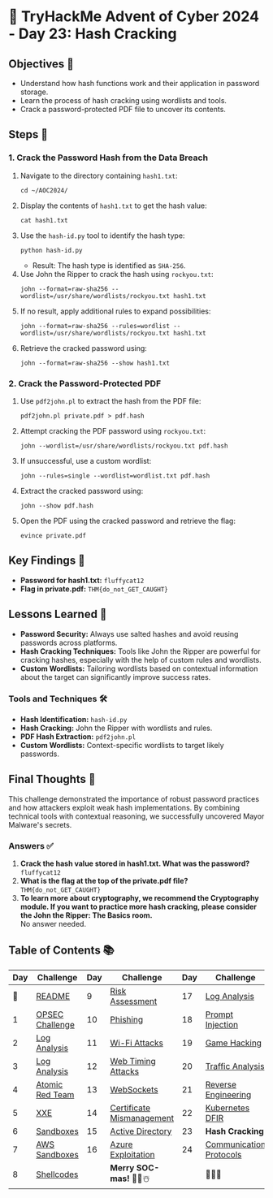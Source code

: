 # 🎄 TryHackMe Advent of Cyber 2024 - Day 23: Hash Cracking

## Objectives 🎯
- Understand how hash functions work and their application in password storage.
- Learn the process of hash cracking using wordlists and tools.
- Crack a password-protected PDF file to uncover its contents.

## Steps 🚀

### **1. Crack the Password Hash from the Data Breach**
1. Navigate to the directory containing `hash1.txt`:
   ```
   cd ~/AOC2024/
   ```
2. Display the contents of `hash1.txt` to get the hash value:
   ```
   cat hash1.txt
   ```
3. Use the `hash-id.py` tool to identify the hash type:
   ```
   python hash-id.py
   ```
   - Result: The hash type is identified as `SHA-256`.
4. Use John the Ripper to crack the hash using `rockyou.txt`:
   ```
   john --format=raw-sha256 --wordlist=/usr/share/wordlists/rockyou.txt hash1.txt
   ```
5. If no result, apply additional rules to expand possibilities:
   ```
   john --format=raw-sha256 --rules=wordlist --wordlist=/usr/share/wordlists/rockyou.txt hash1.txt
   ```
6. Retrieve the cracked password using:
   ```
   john --format=raw-sha256 --show hash1.txt
   ```

### **2. Crack the Password-Protected PDF**
1. Use `pdf2john.pl` to extract the hash from the PDF file:
   ```
   pdf2john.pl private.pdf > pdf.hash
   ```
2. Attempt cracking the PDF password using `rockyou.txt`:
   ```
   john --wordlist=/usr/share/wordlists/rockyou.txt pdf.hash
   ```
3. If unsuccessful, use a custom wordlist:
   ```
   john --rules=single --wordlist=wordlist.txt pdf.hash
   ```
4. Extract the cracked password using:
   ```
   john --show pdf.hash
   ```
5. Open the PDF using the cracked password and retrieve the flag:
   ```
   evince private.pdf
   ```

## Key Findings 🔑
- **Password for hash1.txt:** `fluffycat12`
- **Flag in private.pdf:** `THM{do_not_GET_CAUGHT}`

## Lessons Learned 🌟
- **Password Security:** Always use salted hashes and avoid reusing passwords across platforms.
- **Hash Cracking Techniques:** Tools like John the Ripper are powerful for cracking hashes, especially with the help of custom rules and wordlists.
- **Custom Wordlists:** Tailoring wordlists based on contextual information about the target can significantly improve success rates.

### Tools and Techniques 🛠️
- **Hash Identification:** `hash-id.py`
- **Hash Cracking:** John the Ripper with wordlists and rules.
- **PDF Hash Extraction:** `pdf2john.pl`
- **Custom Wordlists:** Context-specific wordlists to target likely passwords.

## Final Thoughts 🎁
This challenge demonstrated the importance of robust password practices and how attackers exploit weak hash implementations. By combining technical tools with contextual reasoning, we successfully uncovered Mayor Malware's secrets.

### Answers ✅
1. **Crack the hash value stored in hash1.txt. What was the password?**  
   `fluffycat12`
2. **What is the flag at the top of the private.pdf file?**  
   `THM{do_not_GET_CAUGHT}`
3. **To learn more about cryptography, we recommend the Cryptography module. If you want to practice more hash cracking, please consider the John the Ripper: The Basics room.**  
   No answer needed.

## Table of Contents 📚

| Day  | Challenge                              | Day  | Challenge                               | Day  | Challenge                               |
|------|----------------------------------------|------|-----------------------------------------|------|-----------------------------------------|
| 📖  | [README](../README.md)                 | 9    | [Risk Assessment](days/day9.md)         | 17   | [Log Analysis](days/day_17.md)          |
| 1    | [OPSEC Challenge](days/day1.md)        | 10   | [Phishing](days/day_10.md)              | 18   | [Prompt Injection](days/day_18.md)      |
| 2    | [Log Analysis](days/day2.md)           | 11   | [Wi-Fi Attacks](days/day_11.md)         | 19   | [Game Hacking](days/day_19.md)          |
| 3    | [Log Analysis](days/day3.md)           | 12   | [Web Timing Attacks](days/day_12.md)    | 20   | [Traffic Analysis](days/day_20.md)      |
| 4    | [Atomic Red Team](days/day4.md)        | 13   | [WebSockets](days/day_13.md)            | 21   | [Reverse Engineering](days/day_21.md)   |
| 5    | [XXE](days/day5.md)                    | 14   | [Certificate Mismanagement](days/day_14.md)| 22 | [Kubernetes DFIR](days/day_22.md)       |
| 6    | [Sandboxes](days/day6.md)              | 15   | [Active Directory](days/day_15.md)      | 23   | **Hash Cracking**                        |
| 7    | [AWS Sandboxes](days/day7.md)          | 16   | [Azure Exploitation](days/day_16.md)    | 24   | [Communication Protocols](days/day_24.md)|
| 8    | [Shellcodes](days/day8.md)             |      | **Merry SOC-mas!** 🎁✨☃️              |      | 🎄✨🎅                                |
